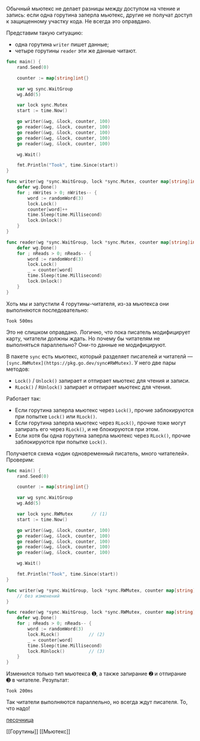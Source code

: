 Обычный мьютекс не делает разницы между доступом на чтение и запись: если одна горутина заперла мьютекс, другие не получат доступ к защищенному участку кода. Не всегда это оправдано.

Представим такую ситуацию:

-   одна горутина `writer` пишет данные;
-   четыре горутины `reader` эти же данные читают.

```go
func main() {
    rand.Seed(0)

    counter := map[string]int{}

    var wg sync.WaitGroup
    wg.Add(5)

    var lock sync.Mutex
    start := time.Now()

    go writer(&wg, &lock, counter, 100)
    go reader(&wg, &lock, counter, 100)
    go reader(&wg, &lock, counter, 100)
    go reader(&wg, &lock, counter, 100)
    go reader(&wg, &lock, counter, 100)

    wg.Wait()

    fmt.Println("Took", time.Since(start))
}

func writer(wg *sync.WaitGroup, lock *sync.Mutex, counter map[string]int, nWrites int) {
    defer wg.Done()
    for ; nWrites > 0; nWrites-- {
        word := randomWord(3)
        lock.Lock()
        counter[word]++
        time.Sleep(time.Millisecond)
        lock.Unlock()
    }
}

func reader(wg *sync.WaitGroup, lock *sync.Mutex, counter map[string]int, nReads int) {
    defer wg.Done()
    for ; nReads > 0; nReads-- {
        word := randomWord(3)
        lock.Lock()
        _ = counter[word]
        time.Sleep(time.Millisecond)
        lock.Unlock()
    }
}
```

Хоть мы и запустили 4 горутины-читателя, из-за мьютекса они выполняются последовательно:

```no-highlight
Took 500ms
```

Это не слишком оправдано. Логично, что пока писатель модифицирует карту, читатели должны ждать. Но почему бы читателям не выполняться параллельно? Они-то данные не модифицируют.

В пакете `sync` есть мьютекс, который разделяет писателей и читателй — `[sync.RWMutex](https://pkg.go.dev/sync#RWMutex)`. У него две пары методов:

-   `Lock()` / `Unlock()` запирает и отпирает мьютекс для чтения и записи.
-   `RLock()` / `RUnlock()` запирает и отпирает мьютекс для чтения.

Работает так:

-   Если горутина заперла мьютекс через `Lock()`, прочие заблокируются при попытке `Lock()` или `RLock()`.
-   Если горутина заперла мьютекс через `RLock()`, прочие тоже могут запирать его через `RLock()`, и не блокируются при этом.
-   Если хотя бы одна горутина заперла мьютекс через `RLock()`, прочие заблокируются при попытке `Lock()`.

Получается схема «один одновременный писатель, много читателей». Проверим:

```go
func main() {
    rand.Seed(0)

    counter := map[string]int{}

    var wg sync.WaitGroup
    wg.Add(5)

    var lock sync.RWMutex       // (1)
    start := time.Now()

    go writer(&wg, &lock, counter, 100)
    go reader(&wg, &lock, counter, 100)
    go reader(&wg, &lock, counter, 100)
    go reader(&wg, &lock, counter, 100)
    go reader(&wg, &lock, counter, 100)

    wg.Wait()

    fmt.Println("Took", time.Since(start))
}

func writer(wg *sync.WaitGroup, lock *sync.RWMutex, counter map[string]int, nWrites int) {
    // без изменений
}

func reader(wg *sync.WaitGroup, lock *sync.RWMutex, counter map[string]int, nReads int) {
    defer wg.Done()
    for ; nReads > 0; nReads-- {
        word := randomWord(3)
        lock.RLock()           // (2)
        _ = counter[word]
        time.Sleep(time.Millisecond)
        lock.RUnlock()         // (3)
    }
}
```

Изменился только тип мьютекса ➊, а также запирание ➋ и отпирание ➌ в читателе. Результат:

```no-highlight
Took 200ms
```

Так читатели выполняются параллельно, но всегда ждут писателя. То, что надо!

[песочница](https://go.dev/play/p/6qjuixqezoW)

[[Горутины]] [[Мьютекс]]